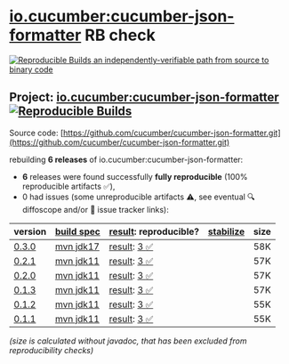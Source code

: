 [io.cucumber:cucumber-json-formatter](https://central.sonatype.com/artifact/io.cucumber/cucumber-json-formatter/versions) RB check
=======

[![Reproducible Builds](https://reproducible-builds.org/images/logos/rb.svg) an independently-verifiable path from source to binary code](https://reproducible-builds.org/)

## Project: [io.cucumber:cucumber-json-formatter](https://central.sonatype.com/artifact/io.cucumber/cucumber-json-formatter/versions) [![Reproducible Builds](https://img.shields.io/endpoint?url=https://raw.githubusercontent.com/jvm-repo-rebuild/reproducible-central/master/content/io/cucumber/cucumber-json-formatter/badge.json)](https://github.com/jvm-repo-rebuild/reproducible-central/blob/master/content/io/cucumber/cucumber-json-formatter/README.md)

Source code: [https://github.com/cucumber/cucumber-json-formatter.git](https://github.com/cucumber/cucumber-json-formatter.git)

rebuilding **6 releases** of io.cucumber:cucumber-json-formatter:
- **6** releases were found successfully **fully reproducible** (100% reproducible artifacts :white_check_mark:),
- 0 had issues (some unreproducible artifacts :warning:, see eventual :mag: diffoscope and/or :memo: issue tracker links):

| version | [build spec](/BUILDSPEC.md) | [result](https://reproducible-builds.org/docs/jvm/): reproducible? | [stabilize](https://github.com/google/oss-rebuild/blob/main/cmd/stabilize/README.md) | size |
| -- | --------- | ------ | ------ | -- |
| [0.3.0](https://central.sonatype.com/artifact/io.cucumber/cucumber-json-formatter/0.3.0/pom) | [mvn jdk17](cucumber-json-formatter-0.3.0.buildspec) | [result](cucumber-json-formatter-0.3.0.buildinfo): [3 :white_check_mark: ](cucumber-json-formatter-0.3.0.buildcompare) | | 58K |
| [0.2.1](https://central.sonatype.com/artifact/io.cucumber/cucumber-json-formatter/0.2.1/pom) | [mvn jdk11](cucumber-json-formatter-0.2.1.buildspec) | [result](cucumber-json-formatter-0.2.1.buildinfo): [3 :white_check_mark: ](cucumber-json-formatter-0.2.1.buildcompare) | | 57K |
| [0.2.0](https://central.sonatype.com/artifact/io.cucumber/cucumber-json-formatter/0.2.0/pom) | [mvn jdk11](cucumber-json-formatter-0.2.0.buildspec) | [result](cucumber-json-formatter-0.2.0.buildinfo): [3 :white_check_mark: ](cucumber-json-formatter-0.2.0.buildcompare) | | 57K |
| [0.1.3](https://central.sonatype.com/artifact/io.cucumber/cucumber-json-formatter/0.1.3/pom) | [mvn jdk11](cucumber-json-formatter-0.1.3.buildspec) | [result](cucumber-json-formatter-0.1.3.buildinfo): [3 :white_check_mark: ](cucumber-json-formatter-0.1.3.buildcompare) | | 57K |
| [0.1.2](https://central.sonatype.com/artifact/io.cucumber/cucumber-json-formatter/0.1.2/pom) | [mvn jdk11](cucumber-json-formatter-0.1.2.buildspec) | [result](cucumber-json-formatter-0.1.2.buildinfo): [3 :white_check_mark: ](cucumber-json-formatter-0.1.2.buildcompare) | | 55K |
| [0.1.1](https://central.sonatype.com/artifact/io.cucumber/cucumber-json-formatter/0.1.1/pom) | [mvn jdk11](cucumber-json-formatter-0.1.1.buildspec) | [result](cucumber-json-formatter-0.1.1.buildinfo): [3 :white_check_mark: ](cucumber-json-formatter-0.1.1.buildcompare) | | 55K |

<i>(size is calculated without javadoc, that has been excluded from reproducibility checks)</i>
